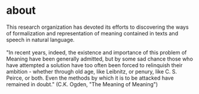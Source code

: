 # about
This research organization has devoted its efforts to discovering the ways of formalization and representation of meaning contained in texts and speech in natural language.<br><br>
"In recent years, indeed, the existence and importance of this problem of Meaning have been generally admitted, but by some sad chance those who have attempted a solution have too often been forced to relinquish their ambition - whether through old age, like Leibnitz, or penury, like C. S. Peirce, or both. Even the methods by which it is to be attacked have remained in doubt." (C.K. Ogden, "The Meaning of Meaning")<br><br>
